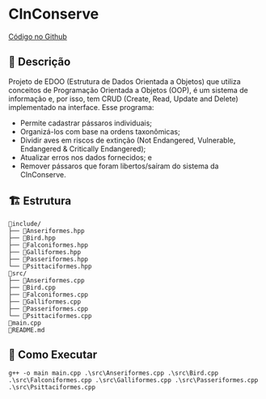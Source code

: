 # CInConserve
[Código no Github](https://github.com/gabrielgfo/CInConserve/)
## 📝 Descrição
Projeto de EDOO (Estrutura de Dados Orientada a Objetos) que utiliza conceitos de Programação Orientada a Objetos (OOP), é um sistema de informação e, por isso, tem CRUD (Create, Read, Update and Delete) implementado na interface.
Esse programa:
- Permite cadastrar pássaros individuais;
- Organizá-los com base na ordens taxonômicas;
- Dividir aves em riscos de extinção (Not Endangered, Vulnerable, Endangered & Critically Endangered);
- Atualizar erros nos dados fornecidos; e
- Remover pássaros que foram libertos/saíram do sistema da CInConserve.

## 🏗️ Estrutura
```
📂include/
├── 📄Anseriformes.hpp
├── 📄Bird.hpp
├── 📄Falconiformes.hpp
├── 📄Galliformes.hpp
├── 📄Passeriformes.hpp
└── 📄Psittaciformes.hpp
📂src/
├── 📄Anseriformes.cpp
├── 📄Bird.cpp
├── 📄Falconiformes.cpp
├── 📄Galliformes.cpp
├── 📄Passeriformes.cpp
└── 📄Psittaciformes.cpp
📄main.cpp
📄README.md
```

## 🧮 Como Executar
```
g++ -o main main.cpp .\src\Anseriformes.cpp .\src\Bird.cpp .\src\Falconiformes.cpp .\src\Galliformes.cpp .\src\Passeriformes.cpp .\src\Psittaciformes.cpp
```
